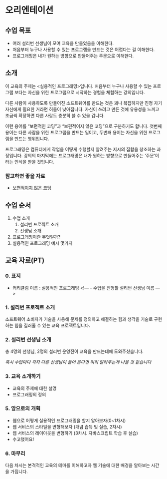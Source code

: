 # 오리엔테이션

## 수업 목표

- 여러 설리번 선생님이 모여 교육을 만들었음을 이해한다.
- 처음부터 누구나 사용할 수 있는 프로그램을 만드는 것은 어렵다는 걸 이해한다.
- 프로그래밍은 내가 원하는 방향으로 만들어주는 주문으로 이해한다.

## 소개

이 교육의 주제는 <실용적인 프로그래밍>입니다. 처음부터 누구나 사용할 수 있는 프로그램 보다는 자신을 위한 프로그램으로 시작하는 경험을 체험하는 강의입니다.

다른 사람이 사용하도록 만들어진 소프트웨어를 만드는 것은 꽤나 복잡하지만 진정 자기 자신에게 필요한 거라면 허들이 낮아집니다. 자신이 쓰려고 만든 것에 유용성을 느끼고 조금씩 확장하면 다른 사람도 충분히 쓸 수 있을 겁니다.

이런 용어를 “보편적인 코딩”과 “보편적이지 않은 코딩”으로 구분하기도 합니다. 첫번째 용어는 다른 사람을 위한 프로그램을 만드는 일이고, 두번째 용어는 자신을 위한 프로그램을 만드는 행위입니다.

프로그래밍은 컴퓨터에게 작업을 어떻게 수행할지 알려주는 지시의 집합을 창조하는 과정입니다. 강의의 마지막에는 프로그래밍은 내가 원하는 방향으로 만들어주는 ‘주문’이라는 인식을 받을 것입니다.

### 참고하면 좋을 자료

- [보편적이지 않은 코딩](https://opentutorials.org/module/2503)

## 수업 순서

1. 수업 소개
   1. 설리번 프로젝트 소개
   2. 선생님 소개
2. 프로그래밍이란 무엇일까?
3. 실용적인 프로그래밍 예시 몇가지

## 교육 자료(PT)

### 0. 표지

- 커리큘럼 이름 : 실용적인 프로그래밍
  <!— - 수업을 진행할 설리번 선생님 이름 —>

### 1. 설리번 프로젝트 소개

소프트웨어 소비자가 기술을 사용해 문제를 정의하고 해결하는 힘과 생각을 기술로 구현하는 힘을 길러줄 수 있는 교육 프로젝트입니다.

### 2. 설리번 선생님 소개

총 4명의 선생님, 2명의 설리번 운영진이 교육을 만드는데에 도와주셨습니다.

_혹시 수업마다 각자 다른 선생님이 들어 온다면 미리 알려주는게 나을 것 같습니다_

### 3. 교육 소개하기

- 교육의 주제에 대한 설명
- 프로그래밍의 정의

### 5. 앞으로의 개획

- 웹으로 어떻게 실용적인 프로그래밍을 할지 알아보자(0~1차시)
- 웹 서비스의 스타일을 변형해보자 (개념 습득 및 실습, 2차시)
- 웹 서비스의 레이아웃을 변형하기 (3차시. 자바스크립트 학습 후 실습)
- 수고했어요!

### 6. 마무리

다음 차시는 본격적인 교육의 테마를 이해하고자 웹 기술에 대한 배경을 알아보는 시간을 가집니다.
